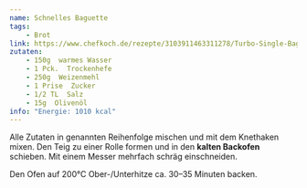 ```yaml
---
name: Schnelles Baguette
tags:
    - Brot
link: https://www.chefkoch.de/rezepte/3103911463311278/Turbo-Single-Baguette.html
zutaten:
    - 150g  warmes Wasser
    - 1 Pck.  Trockenhefe
    - 250g  Weizenmehl
    - 1 Prise  Zucker
    - 1/2 TL  Salz
    - 15g  Olivenöl
info: "Energie: 1010 kcal"
---
```


Alle Zutaten in genannten Reihenfolge mischen und mit dem Knethaken mixen.
Den Teig zu einer Rolle formen und in den **kalten Backofen** schieben.
Mit einem Messer mehrfach schräg einschneiden.

Den Ofen auf 200°C Ober-/Unterhitze ca. 30–35 Minuten backen.
